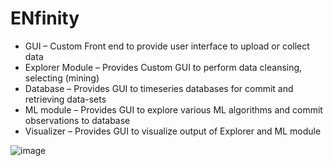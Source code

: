 # ENfinity

*	GUI – Custom Front end to provide user interface to upload or collect data
*	Explorer Module – Provides Custom GUI to perform data cleansing, selecting (mining)
*	Database – Provides GUI to timeseries databases for commit and retrieving data-sets
*	ML module – Provides GUI to explore various ML algorithms and commit observations to database
*	Visualizer – Provides GUI to visualize output of Explorer and ML module

![image](https://user-images.githubusercontent.com/94775352/179418715-0e2b1f05-6cf5-4d19-a9bb-7b69c9b22b0e.png)
